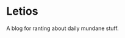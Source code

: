 # Letios
 A blog for ranting about daily mundane stuff.
 
 <p align="center">
 <img scr="/assets/img/Post 1/xkcd_Statistics.png">
 </p>
